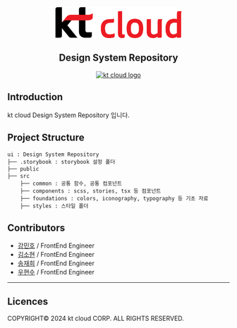 <div align="center">
  <a href="https://www.ktcloud.com">
    <img alt="kt cloud" src="../ui/public/logo/logo-ci-positive.png" height="70">
  </a>
  <h2>Design System Repository</h2>

<a href="https://www.ktcloud.com/"><img alt="kt cloud logo" src="https://img.shields.io/badge/MADE%20BY%20kt cloud-000000.svg?style=for-the-badge&logo=ktcloud&labelColor=000"></a>

</div>

## Introduction
kt cloud Design System Repository 입니다.

## Project Structure

```text
ui : Design System Repository
├── .storybook : storybook 설정 폴더
├── public
├── src
    ├── common : 공통 함수, 공통 컴포넌트
    ├── components : scss, stories, tsx 등 컴포넌트
    ├── foundations : colors, iconography, typography 등 기초 자료
    ├── styles : 스타일 폴더
```

## Contributors
- [강민호](https://github.com/stephen-ktc) / FrontEnd Engineer
- [김소현](https://github.com/sohuynkk) / FrontEnd Engineer
- [송재희](https://github.com/jaeheesong-ktc) / FrontEnd Engineer
- [우현수](https://github.com/ktc-hyunsoo) / FrontEnd Engineer

---
## Licences

COPYRIGHT© 2024 kt cloud CORP. ALL RIGHTS RESERVED.